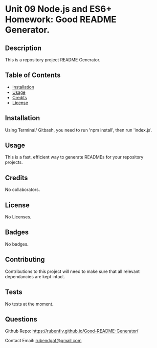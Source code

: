 # Unit 09 Node.js and ES6+ Homework: Good README Generator.


## Description 

  This is a repository project README Generator.

## Table of Contents

* [Installation](#installation)
* [Usage](#usage)
* [Credits](#credits)
* [License](#license)


## Installation

  Using Terminal/ Gitbash, you need to run 'npm install', then run 'index.js'.

## Usage 

  This is a fast, efficient way to generate READMEs for your repository projects. 

## Credits

  No collaborators.
  
## License

  No Licenses.

## Badges

  No badges.


## Contributing

Contributions to this project will need to make sure that all relevant dependancies are kept intact.

## Tests

No tests at the moment.

## Questions

Github Repo: https://rubenfiv.github.io/Good-README-Generator/

Contact Email: rubendgaf@gmail.com
